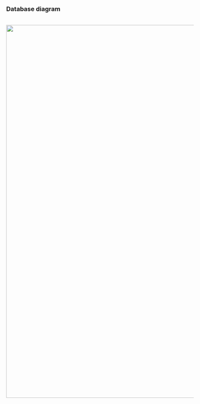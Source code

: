 ### Database diagram

<br>
<img src="https://user-images.githubusercontent.com/61664693/204736126-989ae7cb-6b62-4685-a438-e48c067e058e.png" width='1000'>